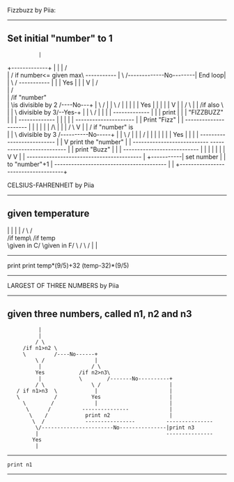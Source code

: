 Fizzbuzz by Piia:

----------------------------
Set initial "number" to 1
----------------------------
              |
+-------------+
|             |
|            / \
|       / if number<= given max\                       -----------
|       \                      /-------------No--------| End loop|
|            \ /                                       -----------
|             |
|           Yes
|             |
|             V
|            / \
|           /   \
|   /if "number"       \
|   \is divisible by 2 /----No---+
|          \    /                |
|            \ /                 |
|             |                  |
|             Yes                |
|             |                  |
|             V                  |
|            / \                 |
|      /if also        \         |
|      \ divisible by 3/--Yes-+  |
|            \ /              |  |
|             |    ------------- |
|             |        print     |
|             |     "FIZZBUZZ"   |
|             |    ------------- |
|             |                  |
|   ---------------------        |
|     Print "Fizz"               |
|   ---------------------        |
|    |                           |
|    |                  /\       |
|    |                 /  \      V
|    |      /   if "number" is       \
|    |      \   divisible by 3       /----------No-----+
|    |                \   /                            | 
|    |                 \/                              |
|    |                   |                             |
|    |                   Yes                           |
|    |                   |                    --------------------------
|    |                   V                      print the "number"
|    |  ---------------------------             --------------------------
|    |    print "Buzz"                                 |
|    |  ---------------------------                    |
|    |              |                                  |
|    |              V                                  V
|    |           -----------------------------------------
|    +-----------|      set number 
|                |   to "number"+1
|                ----------------------------------------
|                                    |
+------------------------------------+





CELSIUS-FAHRENHEIT by Piia

--------------------------
  given temperature
--------------------------
  |                     |
  |                     |
 / \                   / \
/if temp\            /if temp\
\given in C/         \given in F/
  \ /                  \ /
   |                    |
----------------    ----------------------
print                 print
temp*(9/5)+32         (temp-32)*(9/5)
----------------    ----------------------  




LARGEST OF THREE NUMBERS by Piia

-------------------------------
  given three numbers, called
  n1, n2 and n3
-------------------------------
              |
              |
             / \
         /if n1>n2 \
         \         /----No------+
             \ /                |                       
              |                / \                     
             Yes           /if n2>n3\              
              |            \        /-------No----------+
             / \               \ /                      |
       / if n1>n3  \            |                       |    
       \           /           Yes                      |
         \        /             |                       |
          \      /          ---------------             | 
           \    /            print n2                   |
            \  /             ----------------          ---------------
             \/-----------------------No---------------|print n3
             |                                         ---------------
            Yes
             |
  -----------------
    print n1
  -----------------
